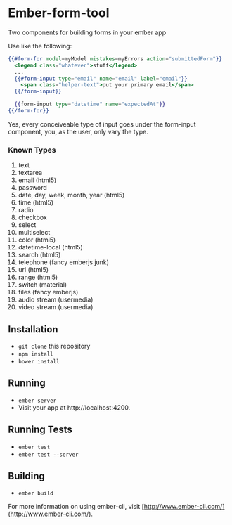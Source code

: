 # Ember-form-tool

Two components for building forms in your ember app

Use like the following:

```handlebars
{{#form-for model=myModel mistakes=myErrors action="submittedForm"}}
  <legend class="whatever">stuff</legend>
  ...
  {{#form-input type="email" name="email" label="email"}}
    <span class="helper-text">put your primary email</span>
  {{/form-input}}

  {{form-input type="datetime" name="expectedAt"}}
{{/form-for}}
```
Yes, every conceiveable type of input goes under the form-input component, you, as the user, only vary the type.

### Known Types ###
1. text
2. textarea
3. email (html5)
4. password
5. date, day, week, month, year (html5)
6. time (html5)
7. radio
8. checkbox
9. select
10. multiselect
11. color (html5)
12. datetime-local (html5)
13. search (html5)
14. telephone (fancy emberjs junk)
15. url (html5)
16. range (html5)
17. switch (material)
18. files (fancy emberjs)
19. audio stream (usermedia)
20. video stream (usermedia)

## Installation

* `git clone` this repository
* `npm install`
* `bower install`

## Running

* `ember server`
* Visit your app at http://localhost:4200.

## Running Tests

* `ember test`
* `ember test --server`

## Building

* `ember build`

For more information on using ember-cli, visit [http://www.ember-cli.com/](http://www.ember-cli.com/).
